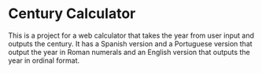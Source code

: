 # Century Calculator

This is a project for a web calculator that takes the year from user input and outputs the century.
It has a Spanish version and a Portuguese version that output the year in Roman numerals and an English version that outputs the year in ordinal format.
